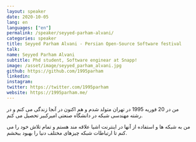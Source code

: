 ```yaml
---
layout: speaker
date: 2020-10-05
lang: en
languages: ["en"]
permalink: /speaker/seyyed-parham-alvani/
categories: speaker
title: Seyyed Parham Alvani - Persian Open-Source Software festival
talk: 
name: Seyyed Parham Alvani
subtitle: Phd student, Software enginear at Snapp!
image: /asset/image/seyyed_parham_alvani.jpg
github: https://github.com/1995parham
linkedin:
instagram:
twitter: https://twitter.com/1995parham
website: https://1995parham.me/
---
```


من در 20 فوریه 1995 در تهران متولد شدم و هم اکنون در آنجا زندگی می کنم و در رشته مهندسی شبکه در دانشگاه صنعتی امیرکبیر تحصیل می کنم.

من به شبکه ها و استفاده از آنها در اینترنت اشیا علاقه مند هستم و تمام تلاش خود را می کنم تا ارتباطات شبکه چیزهای مختلف دنیا را بهبود ببخشم.
